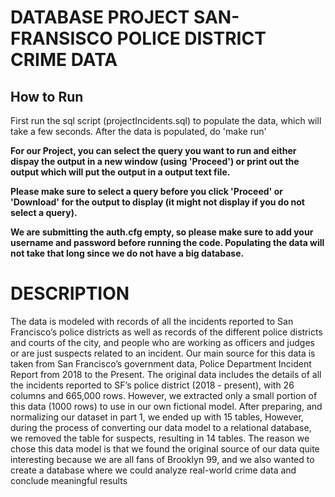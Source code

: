 # DATABASE PROJECT SAN-FRANSISCO POLICE DISTRICT CRIME DATA

## How to Run

First run the sql script (projectIncidents.sql) to populate the data, which will take a few seconds. After the data is populated, do 'make run'

**For our Project, you can select the query you want to run and either dispay the output in a new window (using 'Proceed') or print out the output which will put the output in a output text file.**

**Please make sure to select a query before you click 'Proceed' or 'Download' for the output to display (it might not display if you do not select a query).**

**We are submitting the auth.cfg empty, so please make sure to add your username and password before running the code. Populating the data will not take that long since we do not have a big database.**

# DESCRIPTION

The data is modeled with records of all the incidents reported to San Francisco’s police districts as well as records of the different police districts and courts of the city, and people who are working as officers and judges or are just suspects related to an incident. Our main source for this data is taken from San Francisco’s government data, Police Department Incident Report from 2018 to the Present. The original data includes the details of all the incidents reported to SF’s police district (2018 - present), with 26 columns and 665,000 rows. However, we extracted only a small portion of this data (1000 rows) to use in our own fictional model. After preparing, and normalizing our dataset in part 1, we ended up with 15 tables, However, during the process of converting our data model to a relational database, we removed the table for suspects, resulting in 14 tables. The reason we chose this data model is that we found the original source of our data quite interesting because we are all fans of Brooklyn 99, and we also wanted to create a database where we could analyze real-world crime data and conclude meaningful results
